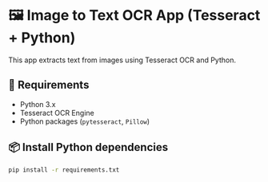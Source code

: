 
# 🖼️ Image to Text OCR App (Tesseract + Python)

This app extracts text from images using Tesseract OCR and Python.

## 🔧 Requirements

- Python 3.x
- Tesseract OCR Engine
- Python packages (`pytesseract`, `Pillow`)

## 📦 Install Python dependencies

```bash
pip install -r requirements.txt
